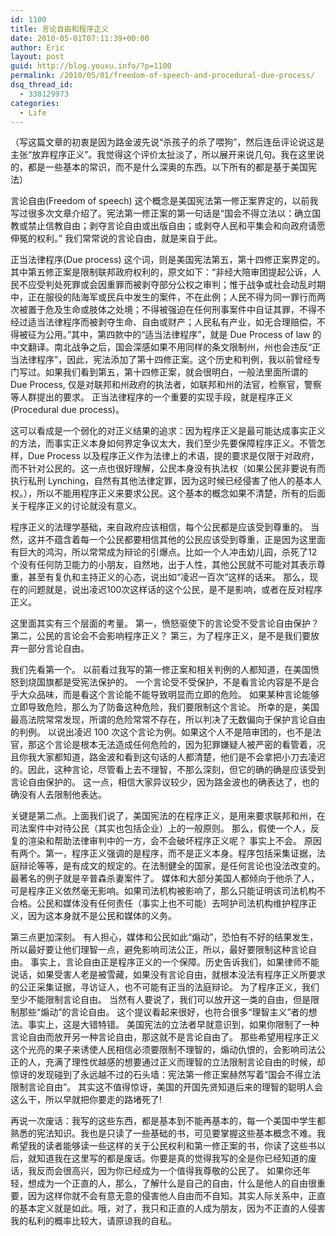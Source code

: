 ```yaml
---
id: 1100
title: 言论自由和程序正义
date: 2010-05-01T07:11:39+00:00
author: Eric
layout: post
guid: http://blog.youxu.info/?p=1100
permalink: /2010/05/01/freedom-of-speech-and-procedural-due-process/
dsq_thread_id:
  - 338129973
categories:
  - Life
---
```

（写这篇文章的初衷是因为路金波先说“杀孩子的杀了喂狗”，然后连岳评论说这是主张“放弃程序正义”。我觉得这个评价太扯淡了，所以展开来说几句。我在这里说的，都是一些基本的常识，而不是什么深奥的东西。以下所有的都是基于美国宪法）

言论自由(Freedom of speech) 这个概念是美国宪法第一修正案界定的，以前我写过很多次文章介绍了。宪法第一修正案的第一句话是“国会不得立法以：确立国教或禁止信教自由；剥夺言论自由或出版自由；或剥夺人民和平集会和向政府请愿伸冤的权利。” 我们常常说的言论自由，就是来自于此。

正当法律程序(Due process) 这个词，则是美国宪法第五，第十四修正案界定的。其中第五修正案是限制联邦政府权利的，原文如下：“非经大陪审团提起公诉，人民不应受判处死罪或会因重罪而被剥夺部分公权之审判；惟于战争或社会动乱时期中，正在服役的陆海军或民兵中发生的案件，不在此例；人民不得为同一罪行而两次被置于危及生命或肢体之处境；不得被强迫在任何刑事案件中自证其罪，不得不经过适当法律程序而被剥夺生命、自由或财产；人民私有产业，如无合理赔偿，不得被征为公用。”其中，第四款中的“适当法律程序”，就是 Due Process of law 的中文翻译。南北战争之后，国会深感如果不用同样的条文限制州，州也会违反“正当法律程序”，因此，宪法添加了第十四修正案。这个历史和判例，我以前曾经专门写过。如果我们看到第五，第十四修正案，就会很明白，一般法里面所谓的 Due Process, 仅是对联邦和州政府的执法者，如联邦和州的法官，检察官，警察等人群提出的要求。 正当法律程序的一个重要的实现手段，就是程序正义(Procedural due process)。
  
这可以看成是一个弱化的对正义结果的追求：因为程序正义是最可能达成事实正义的方法，而事实正义本身如何界定争议太大，我们至少先要保障程序正义。不管怎样，Due Process 以及程序正义作为法律上的术语，提的要求是仅限于对政府，而不针对公民的。这一点也很好理解，公民本身没有执法权（如果公民非要说有而执行私刑 Lynching，自然有其他法律定罪，因为这时候已经侵害了他人的基本人权。），所以不能用程序正义来要求公民。这个基本的概念如果不清楚，所有的后面关于程序正义的讨论就没有意义。

程序正义的法理学基础，来自政府应该相信，每个公民都是应该受到尊重的。 当然，这并不蕴含着每一个公民都要相信其他的公民应该受到尊重，正是因为这里面有巨大的鸿沟，所以常常成为辩论的引爆点。比如一个人冲击幼儿园，杀死了12个没有任何防卫能力的小朋友，自然地，出于人性，其他公民就不可能对其表示尊重，甚至有复仇和主持正义的心态，说出如“凌迟一百次”这样的话来。 那么，现在的问题就是，说出凌迟100次这样话的这个公民，是不是影响，或者在反对程序正义。

这里面其实有三个层面的考量。 第一，愤怒驱使下的言论受不受言论自由保护？ 第二，公民的言论会不会影响程序正义？ 第三，为了程序正义，是不是我们要放弃一部分言论自由。

我们先看第一个。 以前看过我写的第一修正案和相关判例的人都知道，在美国愤怒到烧国旗都是受宪法保护的。 一个言论受不受保护，不是看言论内容是不是合乎大众品味，而是看这个言论能不能导致明显而立即的危险。 如果某种言论能够立即导致危险，那么为了防备这种危险，我们要限制这个言论。 所幸的是，美国最高法院常常发现，所谓的危险常常不存在，所以判决了无数偏向于保护言论自由的判例。 以说出凌迟 100 次这个言论为例。如果这个人不是陪审团的，也不是法官，那这个言论是根本无法造成任何危险的，因为犯罪嫌疑人被严密的看管着，况且你我大家都知道，路金波和看到这句话的人都清楚，他们是不会拿把小刀去凌迟的。因此，这种言论，尽管看上去不理智，不那么深刻，但它的确的确是应该受到言论自由保护的。 这一点，相信大家异议较少，因为路金波也的确表达了，也的确没有人去限制他表达。

关键是第二点。上面我们说了，美国宪法的在程序正义，是用来要求联邦和州，在司法案件中对待公民（其实也包括企业）上的一般原则。 那么，假使一个人，反复的渲染和帮助法律审判中的一方，会不会破坏程序正义呢？ 事实上不会。 原因有两个。第一，程序正义强调的是程序，而不是正义本身。程序包括采集证据，法庭辩论等等，是有成文的规定的。在法制健全的国家，是任何言论也没法改变的。最著名的例子就是辛普森杀妻案件了。 媒体和大部分美国人都倾向于他杀了人，可是程序正义依然毫无影响。如果司法机构被影响了，那么只能证明该司法机构不合格。公民和媒体没有任何责任（事实上也不可能）去呵护司法机构维护程序正义，因为这本身就不是公民和媒体的义务。

第三点更加深刻。 有人担心，媒体和公民如此“煽动”，恐怕有不好的结果发生，所以最好要让他们理智一点，避免影响司法公正，所以，最好要限制这种言论自由。 事实上，言论自由正是程序正义的一个保障。历史告诉我们，如果律师不能说话，如果受害人老是被雪藏，如果没有言论自由，就根本没法有程序正义所要求的公正采集证据，寻访证人，也不可能有正当的法庭辩论。 为了程序正义，我们至少不能限制言论自由。 当然有人要说了，我们可以放开这一类的自由，但是限制那些“煽动”的言论自由。 这个提议看起来很好，也符合很多“理智主义”者的想法。事实上，这是大错特错。 美国宪法的立法者早就意识到，如果你限制了一种言论自由而放开另一种言论自由，那这就不是言论自由了。 那些希望用程序正义这个光亮的果子来诱使人民相信必须要限制不理智的，煽动仇恨的，会影响司法公正的人，充满了理性优越感的想要通过正义而理智的立法限制言论自由的时候，却惊讶的发现碰到了永远越不过的石头墙：宪法第一修正案赫然写着“国会不得立法限制言论自由”。 其实这不值得惊讶，美国的开国先贤知道后来的理智的聪明人会这么干，所以早就把你要走的路堵死了!

再说一次废话：我写的这些东西，都是基本到不能再基本的，每一个美国中学生都熟悉的宪法知识。我也是只读了一些基础的书，可见要掌握这些基本概念不难。我希望我的读者能够读一些这样的关于公民权利和第一修正案的书，你读了这些书以后，就知道我在这里写的都是废话。你要是真的觉得我写的全是你已经知道的废话，我反而会很高兴，因为你已经成为一个值得我尊敬的公民了。 如果你还年轻，想成为一个正直的人，那么，了解什么是自己的自由，什么是他人的自由很重要，因为这样你就不会有意无意的侵害他人自由而不自知。其实人际关系中，正直的基本定义就是如此。哦，对了，我只和正直的人成为朋友，因为不正直的人侵害我的私利的概率比较大，请原谅我的自私。